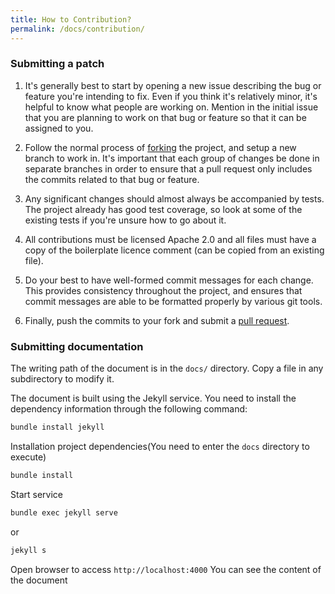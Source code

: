 ```yaml
---
title: How to Contribution?
permalink: /docs/contribution/
---
```


### Submitting a patch

1. It's generally best to start by opening a new issue describing the bug or
   feature you're intending to fix.  Even if you think it's relatively minor,
   it's helpful to know what people are working on.  Mention in the initial
   issue that you are planning to work on that bug or feature so that it can
   be assigned to you.

2. Follow the normal process of [forking](https://help.github.com/articles/fork-a-repo) the project, and setup a new
   branch to work in.  It's important that each group of changes be done in
   separate branches in order to ensure that a pull request only includes the
   commits related to that bug or feature.

3. Any significant changes should almost always be accompanied by tests.  The
   project already has good test coverage, so look at some of the existing
   tests if you're unsure how to go about it.

4. All contributions must be licensed Apache 2.0 and all files must have
   a copy of the boilerplate licence comment (can be copied from an existing
   file).

5. Do your best to have well-formed commit messages for each change.
   This provides consistency throughout the project, and ensures that commit
   messages are able to be formatted properly by various git tools.

6. Finally, push the commits to your fork and submit a [pull request](https://github.com/EdurtIO/incubator-dbm/pulls).

### Submitting documentation

The writing path of the document is in the `docs/` directory. Copy a file in any subdirectory to modify it.

The document is built using the Jekyll service. You need to install the dependency information through the following command:

```bash
bundle install jekyll
```

Installation project dependencies(You need to enter the `docs` directory to execute)

```bash
bundle install
```

Start service

```bash
bundle exec jekyll serve
```

or

```bash
jekyll s
```

Open browser to access `http://localhost:4000` You can see the content of the document

